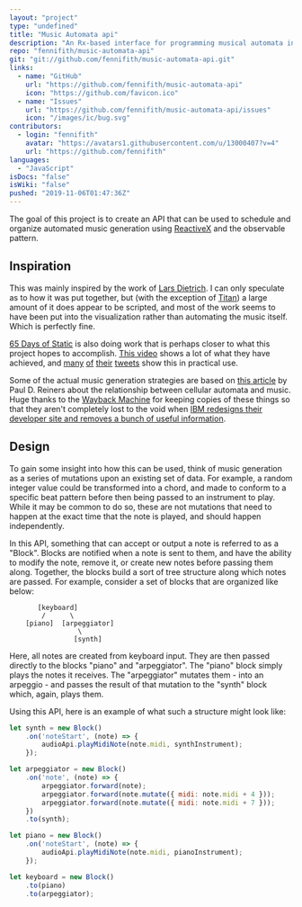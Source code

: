 ```yaml
---
layout: "project"
type: "undefined"
title: "Music Automata api"
description: "An Rx-based interface for programming musical automata in JavaScript. (WIP)"
repo: "fennifith/music-automata-api"
git: "git://github.com/fennifith/music-automata-api.git"
links: 
  - name: "GitHub"
    url: "https://github.com/fennifith/music-automata-api"
    icon: "https://github.com/favicon.ico"
  - name: "Issues"
    url: "https://github.com/fennifith/music-automata-api/issues"
    icon: "/images/ic/bug.svg"
contributors: 
  - login: "fennifith"
    avatar: "https://avatars1.githubusercontent.com/u/13000407?v=4"
    url: "https://github.com/fennifith"
languages: 
  - "JavaScript"
isDocs: "false"
isWiki: "false"
pushed: "2019-11-06T01:47:36Z"
---
```


The goal of this project is to create an API that can be used to schedule and
organize automated music generation using [ReactiveX](http://reactivex.io/)
and the observable pattern.

## Inspiration

This was mainly inspired by the work of [Lars Dietrich](https://www.youtube.com/channel/UCznARY34-PH2Yv4jFxj3SUA).
I can only speculate as to how it was put together, but (with the exception of
[Titan](https://www.youtube.com/watch?v=t3zha5WAY3w)) a large amount of it does
appear to be scripted, and most of the work seems to have been put into the
visualization rather than automating the music itself. Which is perfectly fine.

[65 Days of Static](https://decompositiontheory.info/) is also doing work that
is perhaps closer to what this project hopes to accomplish.
[This video](https://www.youtube.com/watch?v=oW_lK9yWsCA) shows a lot of what
they have achieved, and [many](https://twitter.com/65dos/status/1115956359470690305)
[of](https://twitter.com/65dos/status/1115258013059821570)
[their](https://twitter.com/65dos/status/1115583157913493504)
[tweets](https://twitter.com/65dos/status/1114917016438226945)
show this in practical use.

Some of the actual music generation strategies are based on
[this article](https://web.archive.org/web/20160312060120/http://www.ibm.com/developerworks/library/j-camusic/index.html)
by Paul D. Reiners about the relationship between cellular automata and music.
Huge thanks to the [Wayback Machine](https://archive.org/) for keeping copies of
these things so that they aren't completely lost to the void when
[IBM redesigns their developer site and removes a bunch of useful information](https://twitter.com/fennifith/status/1118354510643191808).

## Design

To gain some insight into how this can be used, think of music generation as a
series of mutations upon an existing set of data. For example, a random integer
value could be transformed into a chord, and made to conform to a specific beat
pattern before then being passed to an instrument to play. While it may be
common to do so, these are not mutations that need to happen at the exact time
that the note is played, and should happen independently.

In this API, something that can accept or output a note is referred to as a
"Block". Blocks are notified when a note is sent to them, and have the ability
to modify the note, remove it, or create new notes before passing them along.
Together, the blocks build a sort of tree structure along which notes are
passed. For example, consider a set of blocks that are organized like below:

```nohighlight
       [keyboard]
        /      \
    [piano]  [arpeggiator]
                 \
                [synth]
```

Here, all notes are created from keyboard input. They are then passed directly
to the blocks "piano" and "arpeggiator". The "piano" block simply plays the
notes it receives. The "arpeggiator" mutates them - into an arpeggio - and
passes the result of that mutation to the "synth" block which, again, plays
them.

Using this API, here is an example of what such a structure might look like:

```js
let synth = new Block()
    .on('noteStart', (note) => {
        audioApi.playMidiNote(note.midi, synthInstrument);
    });

let arpeggiator = new Block()
    .on('note', (note) => {
        arpeggiator.forward(note);
        arpeggiator.forward(note.mutate({ midi: note.midi + 4 }));
        arpeggiator.forward(note.mutate({ midi: note.midi + 7 }));
    })
    .to(synth);

let piano = new Block()
    .on('noteStart', (note) => {
        audioApi.playMidiNote(note.midi, pianoInstrument);
    });

let keyboard = new Block()
    .to(piano)
    .to(arpeggiator);
```
